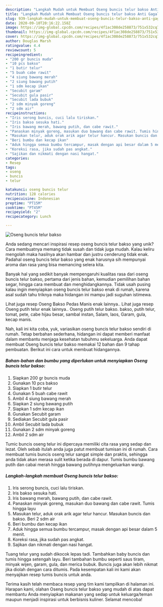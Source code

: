 ```yaml
---
description: "Langkah Mudah untuk Membuat Oseng buncis telur bakso Anti Gagal"
title: "Langkah Mudah untuk Membuat Oseng buncis telur bakso Anti Gagal"
slug: 939-langkah-mudah-untuk-membuat-oseng-buncis-telur-bakso-anti-gagal
date: 2020-09-10T20:16:22.158Z
image: https://img-global.cpcdn.com/recipes/4f1ac308de258873/751x532cq70/oseng-buncis-telur-bakso-foto-resep-utama.jpg
thumbnail: https://img-global.cpcdn.com/recipes/4f1ac308de258873/751x532cq70/oseng-buncis-telur-bakso-foto-resep-utama.jpg
cover: https://img-global.cpcdn.com/recipes/4f1ac308de258873/751x532cq70/oseng-buncis-telur-bakso-foto-resep-utama.jpg
author: Douglas Marsh
ratingvalue: 4.4
reviewcount: 5
recipeingredient:
- "200 gr buncis muda"
- "10 pcs bakso"
- "1 butir telur"
- "5 buah cabe rawit"
- "4 siung bawang merah"
- "2 siung bawang putih"
- "1 sdm kecap ikan"
- "Secubit garam"
- "Secubit gula pasir"
- "Secubit lada bubuk"
- "2 sdm minyak goreng"
- "2 sdm air"
recipeinstructions:
- "Iris serong buncis, cuci lalu tiriskan."
- "Iris bakso sesuka hati."
- "Iris bawang merah, bawang putih, dan cabe rawit."
- "Panaskan minyak goreng, masukan duo bawang dan cabe rawit. Tumis hingga layu"
- "Masukan telur, aduk orak arik agar telur hancur. Masukan buncis dan bakso. Beri 2 sdm air"
- "Beri bumbu dan kecap ikan"
- "Aduk hingga semua bumbu tercampur, masak dengan api besar dalam 5 menit."
- "Koreksi rasa, jika sudah pas angkat."
- "Sajikan dan nikmati dengan nasi hangat."
categories:
- Resep
tags:
- oseng
- buncis
- telur

katakunci: oseng buncis telur 
nutrition: 128 calories
recipecuisine: Indonesian
preptime: "PT15M"
cooktime: "PT45M"
recipeyield: "2"
recipecategory: Lunch

---
```



![Oseng buncis telur bakso](https://img-global.cpcdn.com/recipes/4f1ac308de258873/751x532cq70/oseng-buncis-telur-bakso-foto-resep-utama.jpg)

Anda sedang mencari inspirasi resep oseng buncis telur bakso yang unik? Cara membuatnya memang tidak susah dan tidak juga mudah. Kalau keliru mengolah maka hasilnya akan hambar dan justru cenderung tidak enak. Padahal oseng buncis telur bakso yang enak harusnya sih mempunyai aroma dan rasa yang bisa memancing selera kita.

Banyak hal yang sedikit banyak mempengaruhi kualitas rasa dari oseng buncis telur bakso, pertama dari jenis bahan, kemudian pemilihan bahan segar, hingga cara membuat dan menghidangkannya. Tidak usah pusing kalau ingin menyiapkan oseng buncis telur bakso enak di rumah, karena asal sudah tahu triknya maka hidangan ini mampu jadi suguhan istimewa.

Lihat juga resep Oseng Bakso Pedas Manis enak lainnya.. Lihat juga resep Oseng putih telur enak lainnya.. Oseng putih telur bakso. bakso, putih telur, tomat, pete, cabe hijau besar, sambal instan, Salam, laos, Garam, gula, kecap manis.


Nah, kali ini kita coba, yuk, variasikan oseng buncis telur bakso sendiri di rumah. Tetap berbahan sederhana, hidangan ini dapat memberi manfaat dalam membantu menjaga kesehatan tubuhmu sekeluarga. Anda dapat membuat Oseng buncis telur bakso memakai 12 bahan dan 9 tahap pembuatan. Berikut ini cara untuk membuat hidangannya.

<!--inarticleads1-->

##### Bahan-bahan dan bumbu yang diperlukan untuk menyiapkan Oseng buncis telur bakso:

1. Siapkan 200 gr buncis muda
1. Gunakan 10 pcs bakso
1. Siapkan 1 butir telur
1. Gunakan 5 buah cabe rawit
1. Ambil 4 siung bawang merah
1. Siapkan 2 siung bawang putih
1. Siapkan 1 sdm kecap ikan
1. Gunakan Secubit garam
1. Sediakan Secubit gula pasir
1. Ambil Secubit lada bubuk
1. Gunakan 2 sdm minyak goreng
1. Ambil 2 sdm air


Tumic buncis oseng telur ini dipercaya memiliki cita rasa yang sedap dan lezat. Oleh sebab itulah anda juga patut membuat tumisan ini di rumah. Cara membuat tumis buncis oseng telur sangat simple dan praktis, sehingga anda tidak akan merasa sulit ketika berada di dapur. Tumis bumbu bawang putih dan cabai merah hingga bawang putihnya mengeluarkan wangi. 

<!--inarticleads2-->

##### Langkah-langkah membuat Oseng buncis telur bakso:

1. Iris serong buncis, cuci lalu tiriskan.
1. Iris bakso sesuka hati.
1. Iris bawang merah, bawang putih, dan cabe rawit.
1. Panaskan minyak goreng, masukan duo bawang dan cabe rawit. Tumis hingga layu
1. Masukan telur, aduk orak arik agar telur hancur. Masukan buncis dan bakso. Beri 2 sdm air
1. Beri bumbu dan kecap ikan
1. Aduk hingga semua bumbu tercampur, masak dengan api besar dalam 5 menit.
1. Koreksi rasa, jika sudah pas angkat.
1. Sajikan dan nikmati dengan nasi hangat.


Tuang telur yang sudah dikocok lepas tadi. Tambahkan baby buncis dan tumis hingga setengah layu. Beri tambahan bumbu seperti saus tiram, minyak wijen, garam, gula, dan merica bubuk. Buncis juga akan lebih nikmat jika diolah dengan cara ditumis. Pada kesempatan kali ini kami akan menyajikan resep tumis buncis untuk anda. 

Terima kasih telah membaca resep yang tim kami tampilkan di halaman ini. Harapan kami, olahan Oseng buncis telur bakso yang mudah di atas dapat membantu Anda menyiapkan makanan yang sedap untuk keluarga/teman maupun menjadi inspirasi untuk berbisnis kuliner. Selamat mencoba!
